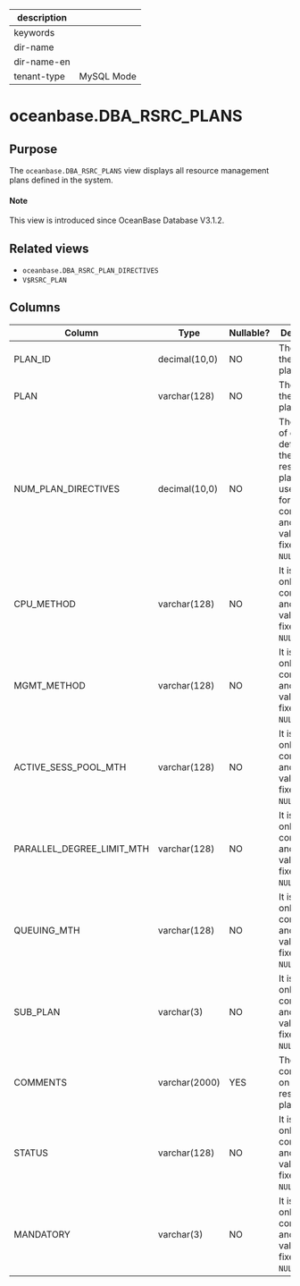 |description||
|---|---|
|keywords||
|dir-name||
|dir-name-en||
|tenant-type|MySQL Mode|

# oceanbase.DBA_RSRC_PLANS

## Purpose

The `oceanbase.DBA_RSRC_PLANS` view displays all resource management plans defined in the system. 

<main id="notice" type='explain'>
  <h4>Note</h4>
  <p>This view is introduced since OceanBase Database V3.1.2. </p>
</main>

## Related views

* `oceanbase.DBA_RSRC_PLAN_DIRECTIVES`
* `V$RSRC_PLAN`

## Columns

| Column | Type | Nullable? | Description |
|---------------------------|----------------|------------|----------------------------------------------------|
| PLAN_ID | decimal(10,0) | NO | The ID of the resource plan. |
| PLAN | varchar(128) | NO | The name of the resource plan. |
| NUM_PLAN_DIRECTIVES | decimal(10,0) | NO | The number of directives defined in the current resource plan.  It is used only for compatibility and the value is fixed to `NULL`. |
| CPU_METHOD | varchar(128) | NO | It is used only for compatibility and the value is fixed to `NULL`. |
| MGMT_METHOD | varchar(128) | NO | It is used only for compatibility and the value is fixed to `NULL`. |
| ACTIVE_SESS_POOL_MTH | varchar(128) | NO | It is used only for compatibility and the value is fixed to `NULL`. |
| PARALLEL_DEGREE_LIMIT_MTH | varchar(128) | NO | It is used only for compatibility and the value is fixed to `NULL`. |
| QUEUING_MTH | varchar(128) | NO | It is used only for compatibility and the value is fixed to `NULL`. |
| SUB_PLAN | varchar(3) | NO | It is used only for compatibility and the value is fixed to `NULL`. |
| COMMENTS | varchar(2000) | YES | The comments on the resource plan. |
| STATUS | varchar(128) | NO | It is used only for compatibility and the value is fixed to `NULL`. |
| MANDATORY | varchar(3) | NO | It is used only for compatibility and the value is fixed to `NULL`. |
